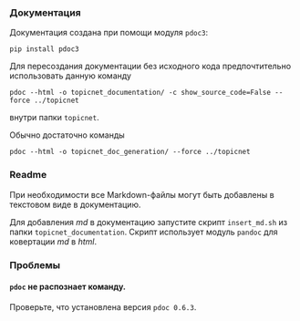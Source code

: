 ### Документация


Документация создана при помощи модуля ```pdoc3```:  

```
pip install pdoc3
```

Для пересоздания документации без исходного кода предпочтительно использовать данную команду  
```
pdoc --html -o topicnet_documentation/ -c show_source_code=False --force ../topicnet
```
внутри папки ```topicnet```.

Обычно достаточно команды
```
pdoc --html -o topicnet_doc_generation/ --force ../topicnet
```

### Readme

При необходимости все Markdown-файлы могут быть добавлены в 
текстовом виде в документацию. 

Для добавления *md* в документацию запустите скрипт ```insert_md.sh``` из папки ```topicnet_documentation```. Скрипт использует модуль ```pandoc``` для ковертации *md* в *html*.

### Проблемы

#### ```pdoc``` не распознает команду.

Проверьте, что установлена версия ```pdoc 0.6.3```.
